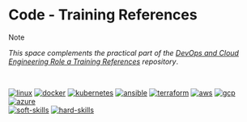 # Code - Training References

>[!NOTE]
>*This space complements the practical part of the [DevOps and Cloud Engineering Role a Training References](https://github.com/kjfigueroa/DevOps-and-Cloud-Engineering-Role-a-Training-References) repository*.
<br>

[![linux]][linux-url] [![docker]][docker-url] [![kubernetes]][kubernetes-url] [![ansible]][ansible-url] [![terraform]][terraform-url] [![aws]][aws-url] [![gcp]][gcp-url] [![azure]][azure-url]<br>
[![soft-skills]][soft-skills-url]  [![hard-skills]][hard-skills-url] 

<!-- Badges -->
[linux]: https://img.shields.io/badge/Linux-02ad2f?style=for-the-badge&logo=linux&logoColor=white
[linux-url]: https://github.com/kjfigueroa/DevOps-and-Cloud-Engineering-Role-a-Training-References/blob/main/content/topics/Linux/linux.md
[docker]: https://img.shields.io/badge/docker-0db7ed?style=for-the-badge&logo=docker&logoColor=white
[docker-url]: https://github.com/kjfigueroa/DevOps-and-Cloud-Engineering-Role-a-Training-References/blob/main/content/topics/Docker/docker.md
[kubernetes]: https://img.shields.io/badge/kubernetes-0279f0?style=for-the-badge&logo=kubernetes&logoColor=white
[kubernetes-url]: https://github.com/kjfigueroa/DevOps-and-Cloud-Engineering-Role-a-Training-References/blob/main/content/topics/Kubernetes/kubernetes.md
[ansible]: https://img.shields.io/badge/ansible-f00202?style=for-the-badge&logo=ansible&logoColor=white
[ansible-url]: https://github.com/kjfigueroa/DevOps-and-Cloud-Engineering-Role-a-Training-References/blob/main/content/topics/Ansible/ansible.md
[terraform]: https://img.shields.io/badge/terraform-9a02a8?style=for-the-badge&logo=terraform&logoColor=white
[terraform-url]: https://github.com/kjfigueroa/DevOps-and-Cloud-Engineering-Role-a-Training-References/blob/main/content/topics/Terraform/terraform.md
[aws]: https://img.shields.io/badge/aws-ffbc03?style=for-the-badge&logo=amazon-aws&logoColor=black
[aws-url]: https://github.com/kjfigueroa/DevOps-and-Cloud-Engineering-Role-a-Training-References/blob/main/content/topics/AWS/aws.md
[gcp]: https://img.shields.io/badge/gcp-2e505e?style=for-the-badge&logo=google-cloud&logoColor=white
[gcp-url]: https://github.com/kjfigueroa/DevOps-and-Cloud-Engineering-Role-a-Training-References/blob/main/content/topics/GCP/gcp.md
[azure]: https://img.shields.io/badge/azure-0276a6?style=for-the-badge&logo=microsoft-azure&logoColor=white
[azure-url]: https://github.com/kjfigueroa/DevOps-and-Cloud-Engineering-Role-a-Training-References/blob/main/content/topics/Azure/azure.md
[soft-skills]: https://img.shields.io/badge/Soft_Skills-5f6061?style=for-the-badge&logoColor=white
[hard-skills]: https://img.shields.io/badge/hard_Skills-2b2b2a?style=for-the-badge&logoColor=white
[soft-skills-url]: https://github.com/kjfigueroa/DevOps-and-Cloud-Engineering-Role-a-Training-References/blob/main/content/soft-skills/soft-skills.md
[hard-skills-url]: https://github.com/kjfigueroa/DevOps-and-Cloud-Engineering-Role-a-Training-References/blob/main/content/hard-skills/hard-skills.md

